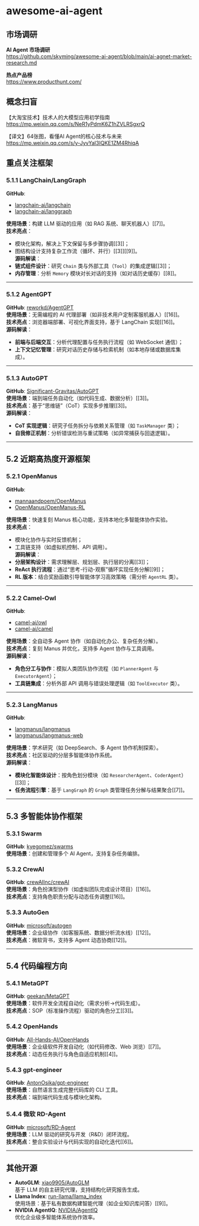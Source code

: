 # awesome-ai-agent

## 市场调研
**AI Agent 市场调研** <br>
https://github.com/skyming/awesome-ai-agent/blob/main/ai-agnet-market-research.md

**热点产品榜** <br>
https://www.producthunt.com/


## 概念扫盲
【大淘宝技术】技术人的大模型应用初学指南 <br>
https://mp.weixin.qq.com/s/NeR1yPdmK6Z1hZVLRSgxrQ

【译文】64张图，看懂AI Agent的核心技术与未来 <br>
https://mp.weixin.qq.com/s/y-JyvYaI3IQKE1ZM4RhiqA


## 重点关注框架

### 5.1.1 LangChain/LangGraph  
**GitHub**:  
- [langchain-ai/langchain](https://github.com/langchain-ai/langchain)  
- [langchain-ai/langgraph](https://github.com/langchain-ai/langgraph)  

**使用场景**：构建 LLM 驱动的应用（如 RAG 系统、聊天机器人）[[7]]。  
**技术亮点**：  
- 模块化架构，解决上下文保留与多步骤协调[[3]]；  
- 图结构设计支持复杂工作流（循环、并行）[[3]][[9]]。  
**源码解读**：  
- **链式组件设计**：研究 `Chain` 类与外部工具（`Tool`）的集成逻辑[[3]]；  
- **内存管理**：分析 `Memory` 模块对长对话的支持（如对话历史缓存）[[8]]。  

---

### 5.1.2 AgentGPT  
**GitHub**: [reworkd/AgentGPT](https://github.com/reworkd/AgentGPT)  
**使用场景**：无需编程的 AI 代理部署（如非技术用户定制客服机器人）[[16]]。  
**技术亮点**：浏览器端部署、可视化界面支持，基于 LangChain 实现[[16]]。  
**源码解读**：  
- **前端与后端交互**：分析代理配置与任务执行流程（如 WebSocket 通信）；  
- **上下文记忆管理**：研究对话历史存储与检索机制（如本地存储或数据库集成）。  

---

### 5.1.3 AutoGPT  
**GitHub**: [Significant-Gravitas/AutoGPT](https://github.com/Significant-Gravitas/AutoGPT)  
**使用场景**：端到端任务自动化（如代码生成、数据分析）[[3]]。  
**技术亮点**：基于“思维链”（CoT）实现多步推理[[3]]。  
**源码解读**：  
- **CoT 实现逻辑**：研究子任务拆分与依赖关系管理（如 `TaskManager` 类）；  
- **自我修正机制**：分析错误检测与重试策略（如异常捕获与回退逻辑）。  

---

## 5.2 近期高热度开源框架

### 5.2.1 OpenManus  
**GitHub**:  
- [mannaandpoem/OpenManus](https://github.com/mannaandpoem/OpenManus)  
- [OpenManus/OpenManus-RL](https://github.com/OpenManus/OpenManus-RL)  

**使用场景**：快速复刻 Manus 核心功能，支持本地化多智能体协作实验。  
**技术亮点**：  
- 模块化协作与实时反馈机制；  
- 工具链支持（如虚拟机控制、API 调用）。  
**源码解读**：  
- **分层架构设计**：需求理解层、规划层、执行层的分离[[3]]；  
- **ReAct 执行流程**：通过“思考-行动-观察”循环实现任务分解[[9]]；  
- **RL 版本**：结合奖励函数引导智能体学习高效策略（需分析 `AgentRL` 类）。  

---

### 5.2.2 Camel-Owl  
**GitHub**:  
- [camel-ai/owl](https://github.com/camel-ai/owl)  
- [camel-ai/camel](https://github.com/camel-ai/camel)  

**使用场景**：全自动多 Agent 协作（如自动化办公、复杂任务分解）。  
**技术亮点**：复刻 Manus 并优化，支持多 Agent 协作与工具调用。  
**源码解读**：  
- **角色分工与协作**：模拟人类团队协作流程（如 `PlannerAgent` 与 `ExecutorAgent`）；  
- **工具链集成**：分析外部 API 调用与错误处理逻辑（如 `ToolExecutor` 类）。  

---

### 5.2.3 LangManus  
**GitHub**:  
- [langmanus/langmanus](https://github.com/langmanus/langmanus)  
- [langmanus/langmanus-web](https://github.com/langmanus/langmanus-web)  

**使用场景**：学术研究（如 DeepSearch、多 Agent 协作机制探索）。  
**技术亮点**：社区驱动的分层多智能体协作系统。  
**源码解读**：  
- **模块化智能体设计**：按角色划分模块（如 `ResearcherAgent`、`CoderAgent`）[[3]]；  
- **任务流程引擎**：基于 `LangGraph` 的 `Graph` 类管理任务分解与结果聚合[[7]]。  

---

## 5.3 多智能体协作框架

### 5.3.1 Swarm  
**GitHub**: [kyegomez/swarms](https://github.com/kyegomez/swarms)  
**使用场景**：创建和管理多个 AI Agent，支持复杂任务编排。  

### 5.3.2 CrewAI  
**GitHub**: [crewAIInc/crewAI](https://github.com/crewAIInc/crewAI)  
**使用场景**：角色扮演型协作（如虚拟团队完成设计项目）[[16]]。  
**技术亮点**：支持角色职责分配与动态任务调整[[16]]。  

### 5.3.3 AutoGen  
**GitHub**: [microsoft/autogen](https://github.com/microsoft/autogen)  
**使用场景**：企业级协作（如客服系统、数据分析流水线）[[12]]。  
**技术亮点**：微软背书，支持多 Agent 动态协商[[12]]。  

---

## 5.4 代码编程方向

### 5.4.1 MetaGPT  
**GitHub**: [geekan/MetaGPT](https://github.com/geekan/MetaGPT)  
**使用场景**：软件开发全流程自动化（需求分析→代码生成）。  
**技术亮点**：SOP（标准操作流程）驱动的角色分工[[3]]。  

### 5.4.2 OpenHands  
**GitHub**: [All-Hands-AI/OpenHands](https://github.com/All-Hands-AI/OpenHands)  
**使用场景**：企业级软件开发自动化（如代码修改、Web 浏览）[[7]]。  
**技术亮点**：动态任务执行与角色自适应机制[[4]]。  

### 5.4.3 gpt-engineer  
**GitHub**: [AntonOsika/gpt-engineer](https://github.com/AntonOsika/gpt-engineer)  
**使用场景**：自然语言生成完整代码库的 CLI 工具。  
**技术亮点**：端到端代码生成与模块化架构。  

### 5.4.4 微软 RD-Agent  
**GitHub**: [microsoft/RD-Agent](https://github.com/microsoft/RD-Agent)  
**使用场景**：LLM 驱动的研究与开发（R&D）闭环流程。  
**技术亮点**：整合实验设计与代码实现的自动化迭代[[6]]。  

---

## 其他开源

- **AutoGLM**: [xiao9905/AutoGLM](https://github.com/xiao9905/AutoGLM)  
  基于 LLM 的自主研究代理，支持结构化研究报告生成。  
- **Llama Index**: [run-llama/llama_index](https://github.com/run-llama/llama_index)  
  使用场景：基于私有数据构建智能代理（如企业知识库问答）[[9]]。  
- **NVIDIA AgentIQ**: [NVIDIA/AgentIQ](https://github.com/NVIDIA/AgentIQ)  
  优化企业级多智能体系统协作效率。  
